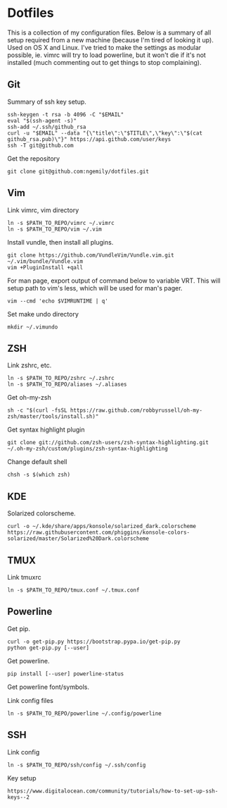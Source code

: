 Dotfiles
========

This is a collection of my configuration files.  Below is a summary of all setup
required from a new machine (because I'm tired of looking it up).  Used on OS X
and Linux.  I've tried to make the settings as modular possible, ie. vimrc will
try to load powerline, but it won't die if it's not installed (much commenting
out to get things to stop complaining).

Git
---

Summary of ssh key setup.

    ssh-keygen -t rsa -b 4096 -C "$EMAIL"
    eval "$(ssh-agent -s)"
    ssh-add ~/.ssh/github_rsa
    curl -u "$EMAIL" --data "{\"title\":\"$TITLE\",\"key\":\"$(cat github_rsa.pub)\"}" https://api.github.com/user/keys
    ssh -T git@github.com

Get the repository

    git clone git@github.com:ngemily/dotfiles.git

Vim 
---

Link vimrc, vim directory

    ln -s $PATH_TO_REPO/vimrc ~/.vimrc
    ln -s $PATH_TO_REPO/vim ~/.vim

Install vundle, then install all plugins.

    git clone https://github.com/VundleVim/Vundle.vim.git ~/.vim/bundle/Vundle.vim
    vim +PluginInstall +qall

For man page, export output of command below to variable VRT. This will setup
path to vim's less, which will be used for man's pager.

    vim --cmd 'echo $VIMRUNTIME | q'

Set make undo directory

    mkdir ~/.vimundo


ZSH
---
Link zshrc, etc.

    ln -s $PATH_TO_REPO/zshrc ~/.zshrc
    ln -s $PATH_TO_REPO/aliases ~/.aliases

Get oh-my-zsh

    sh -c "$(curl -fsSL https://raw.github.com/robbyrussell/oh-my-zsh/master/tools/install.sh)"

Get syntax highlight plugin

    git clone git://github.com/zsh-users/zsh-syntax-highlighting.git ~/.oh-my-zsh/custom/plugins/zsh-syntax-highlighting

Change default shell
    
    chsh -s $(which zsh)

KDE
---
Solarized colorscheme.

    curl -o ~/.kde/share/apps/konsole/solarized_dark.colorscheme https://raw.githubusercontent.com/phiggins/konsole-colors-solarized/master/Solarized%20Dark.colorscheme

TMUX
----
Link tmuxrc

    ln -s $PATH_TO_REPO/tmux.conf ~/.tmux.conf

Powerline
---------

Get pip.

    curl -o get-pip.py https://bootstrap.pypa.io/get-pip.py
    python get-pip.py [--user]

Get powerline.
    
    pip install [--user] powerline-status

Get powerline font/symbols.

Link config files

    ln -s $PATH_TO_REPO/powerline ~/.config/powerline

SSH
---

Link config

    ln -s $PATH_TO_REPO/ssh/config ~/.ssh/config

Key setup

    https://www.digitalocean.com/community/tutorials/how-to-set-up-ssh-keys--2
